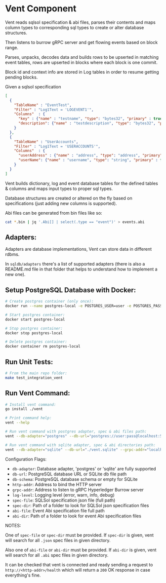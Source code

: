 # Vent Component

Vent reads sqlsol specification & abi files, parses their contents and maps column types to corresponding sql types to create or alter database structures.

Then listens to burrow gRPC server and get flowing events based on block range.

Parses, unpacks, decodes data and builds rows to be upserted in matching event tables, rows are upserted in blocks where each block is one commit.

Block id and context info are stored in Log tables in order to resume getting pending blocks.

Given a sqlsol specification 

```json
[
  {
    "TableName" : "EventTest",
    "Filter" : "Log1Text = 'LOGEVENT1'",
    "Columns"  : {
      "key" : {"name" : "testname", "type": "bytes32", "primary" : true},
      "description": {"name" : "testdescription", "type": "bytes32", "primary" : false, "bytesToString": true}
    }
  },
  {
    "TableName" : "UserAccounts",
    "Filter" : "Log1Text = 'USERACCOUNTS'",
    "Columns"  : {
      "userAddress" : {"name" : "address", "type": "address", "primary" : true},
      "userName": {"name" : "username", "type": "string", "primary" : false}
    }
  }
]

```

Vent builds dictionary, log and event database tables for the defined tables & columns and maps input types to proper sql types.

Database structures are created or altered on the fly based on specifications (just adding new columns is supported).

Abi files can be generated from bin files like so:

```bash
cat *.bin | jq '.Abi[] | select(.type == "event")' > events.abi
```


## Adapters:

Adapters are database implementations, Vent can store data in different rdbms.

In `sqldb/adapters` there's a list of supported adapters (there is also a README.md file in that folder that helps to understand how to implement a new one).

## Setup PostgreSQL Database with Docker:

```bash
# Create postgres container (only once):
docker run --name postgres-local -e POSTGRES_USER=user -e POSTGRES_PASSWORD=pass -e POSTGRES_DB=vent -p 5432:5432 -d postgres:10.4-alpine

# Start postgres container:
docker start postgres-local

# Stop postgres container:
docker stop postgres-local

# Delete postgres container:
docker container rm postgres-local
```

## Run Unit Tests:

```bash
# From the main repo folder:
make test_integration_vent
```

## Run Vent Command:

```bash
# Install vent command:
go install ./vent

# Print command help:
vent --help

# Run vent command with postgres adapter, spec & abi files path:
vent --db-adapter="postgres" --db-url="postgres://user:pass@localhost:5432/vent?sslmode=disable" --db-schema="vent" --grpc-addr="localhost:10997" --http-addr="0.0.0.0:8080" --log-level="debug" --spec-file="<sqlsol specification file path>" --abi-file="<abi file path>"

# Run vent command with sqlite adapter, spec & abi directories path:
vent --db-adapter="sqlite" --db-url="./vent.sqlite" --grpc-addr="localhost:10997" --http-addr="0.0.0.0:8080" --log-level="debug" --spec-dir="<sqlsol specification directory path>" --abi-dir="<abi files directory path>"
```

Configuration Flags:

+ `db-adapter`: Database adapter, 'postgres' or 'sqlite' are fully supported
+ `db-url`: PostgreSQL database URL or SQLite db file path
+ `db-schema`: PostgreSQL database schema or empty for SQLite
+ `http-addr`: Address to bind the HTTP server
+ `grpc-addr`: Address to listen to gRPC Hyperledger Burrow server
+ `log-level`: Logging level (error, warn, info, debug)
+ `spec-file`: SQLSol specification json file (full path)
+ `spec-dir`: Path of a folder to look for SQLSol json specification files
+ `abi-file`: Event Abi specification file full path
+ `abi-dir`: Path of a folder to look for event Abi specification files


NOTES:

One of `spec-file` or `spec-dir` must be provided.
If `spec-dir` is given, vent will search for all `.json` spec files in given directory.

Also one of `abi-file` or `abi-dir` must be provided.
If `abi-dir` is given, vent will search for all `.abi` spec files in given directory.

It can be checked that vent is connected and ready sending a request to `http://<http-addr>/health` which will return a `200` OK response in case everything's fine.
